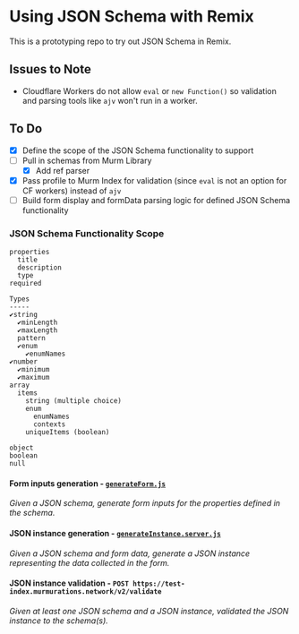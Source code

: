 # Using JSON Schema with Remix

This is a prototyping repo to try out JSON Schema in Remix.

## Issues to Note

- Cloudflare Workers do not allow `eval` or `new Function()` so validation and parsing tools like `ajv` won't run in a worker. 

## To Do

- [x] Define the scope of the JSON Schema functionality to support
- [ ] Pull in schemas from Murm Library
  - [x] Add ref parser
- [x] Pass profile to Murm Index for validation (since `eval` is not an option for CF workers) instead of `ajv`
- [ ] Build form display and formData parsing logic for defined JSON Schema functionality

### JSON Schema Functionality Scope

```
properties
  title
  description
  type
required

Types
-----
✔string
  ✔minLength
  ✔maxLength
  pattern
  ✔enum
    ✔enumNames
✔number
  ✔minimum
  ✔maximum
array
  items
    string (multiple choice)
    enum
      enumNames
      contexts
    uniqueItems (boolean)

object
boolean
null
```

#### Form inputs generation - [`generateForm.js`](app/utils/generateForm.js)

_Given a JSON schema, generate form inputs for the properties defined in the schema._

#### JSON instance generation - [`generateInstance.server.js`](app/utils/generateInstance.server.js)

_Given a JSON schema and form data, generate a JSON instance representing the data collected in the form._

#### JSON instance validation - `POST https://test-index.murmurations.network/v2/validate`

_Given at least one JSON schema and a JSON instance, validated the JSON instance to the schema(s)._
